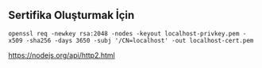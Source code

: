 ## Sertifika Oluşturmak İçin
```shell
openssl req -newkey rsa:2048 -nodes -keyout localhost-privkey.pem -x509 -sha256 -days 3650 -subj '/CN=localhost' -out localhost-cert.pem
```

https://nodejs.org/api/http2.html